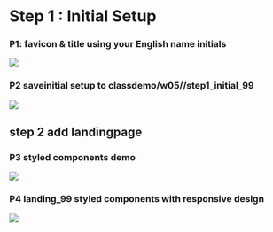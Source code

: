 
# Step 1 : Initial Setup

### P1: favicon & title using your English name initials

![](\1.PNG)

### P2  saveinitial setup to classdemo/w05//step1_initial_99
![](\2.PNG) 

## step 2 add landingpage

### P3 styled components demo

![](\3.PNG)

### P4 landing_99 styled components with responsive design

![](\4.PNG)